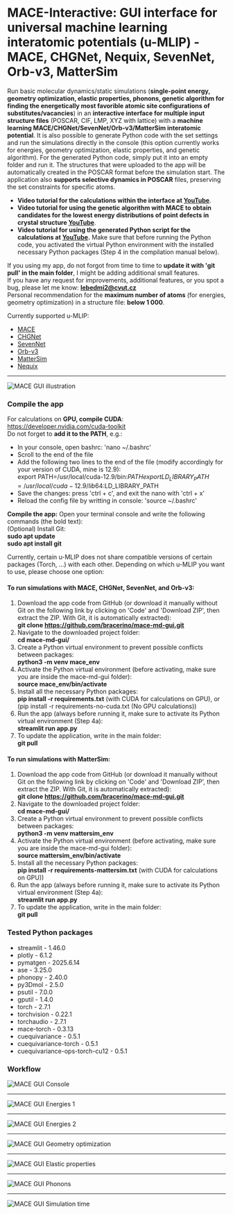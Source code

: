 # MACE-Interactive: GUI interface for universal machine learning interatomic potentials (u-MLIP) - MACE, CHGNet, Nequix, SevenNet, Orb-v3, MatterSim 

Run basic molecular dynamics/static simulations (**single-point energy, geometry optimization, elastic properties, phonons, genetic algorithm for finding the energetically most favorible atomic site configurations of substitutes/vacancies**) in an **interactive interface for multiple input structure files** (POSCAR, CIF, LMP, XYZ with lattice) with a **machine learning MACE/CHGNet/SevenNet/Orb-v3/MatterSim interatomic potential**. It is also possible to generate Python code with the set settings and run the simulations directly in the console (this option currently works for energies, geometry optimization, elastic properties, and genetic algorithm). For the generated Python code, simply put it into an empty folder and run it. The structures that were uploaded to the app will be automatically created in the POSCAR format before the simulation start. 
The application also **supports selective dynamics in POSCAR** files, preserving the set constraints for specific atoms.


- **Video tutorial for the calculations within the interface at [YouTube](https://youtu.be/xh98fQqKXaI?si=m0Hysd9dvZis0any)**.   
- **Video tutorial for using the genetic algorithm with MACE to obtain candidates for the lowest energy distributions of point defects in crystal structure [YouTube](https://youtu.be/SXUsAsatyRQ?si=3MKPwuyHk7AtLNeK)**.   
- **Video tutorial for using the generated Python script for the calculations at [YouTube](https://youtu.be/w6hmvzC2J-8?si=9BYWJuUg7pohL1sw).** Make sure that before running the Python code, you activated the virtual Python environment with the installed necessary Python packages (Step 4 in the compilation manual below).


If you using my app, do not forgot from time to time to **update it with 'git pull' in the main folder**, I might be adding additional small features.   
If you have any request for improvements, additional features, or you spot a bug, please let me know: **lebedmi2@cvut.cz**  
Personal recommendation for the **maximum number of atoms** (for energies, geometry optimization) in a structure file: **below 1 000**. 

Currently supported u-MLIP:
- [MACE](https://github.com/ACEsuit/mace)  
- [CHGNet](https://github.com/CederGroupHub/chgnet)  
- [SevenNet](https://github.com/MDIL-SNU/SevenNet)  
- [Orb-v3](https://github.com/orbital-materials/orb-models)  
- [MatterSim](https://github.com/microsoft/mattersim)
- [Nequix](https://github.com/atomicarchitects/nequix)

---
![MACE GUI illustration](images/Mace-1.png)

### **Compile the app**  

For calculations on **GPU, compile CUDA**:  
https://developer.nvidia.com/cuda-toolkit  
Do not forget to **add it to the PATH**, e.g.:  
- In your console, open bashrc: 'nano ~/.bashrc'  
- Scroll to the end of the file  
- Add the following two lines to the end of the file (modify accordingly for your version of CUDA, mine is 12.9):  
export PATH=/usr/local/cuda-12.9/bin:$PATH  
export LD_LIBRARY_PATH=/usr/local/cuda-12.9/lib64:$LD_LIBRARY_PATH  
- Save the changes: press 'ctrl + c', and exit the nano with 'ctrl + x'  
- Reload the config file by writting in console: 'source ~/.bashrc'
  


**Compile the app:** Open your terminal console and write the following commands (the bold text):  
(Optional) Install Git:  
      **sudo apt update**  
      **sudo apt install git**    

Currently, certain u-MLIP does not share compatible versions of certain packages (Torch, ...) with each other. Depending on which u-MLIP you want to use, please choose one option: 
#### To run simulations with **MACE, CHGNet, SevenNet, and Orb-v3**:

  1) Download the app code from GitHub (or download it manually without Git on the following link by clicking on 'Code' and 'Download ZIP', then extract the ZIP. With Git, it is automatically   extracted):  
      **git clone https://github.com/bracerino/mace-md-gui.git**
  2) Navigate to the downloaded project folder:  
      **cd mace-md-gui/**  
  3) Create a Python virtual environment to prevent possible conflicts between packages:  
      **python3 -m venv mace_env**
  4) Activate the Python virtual environment (before activating, make sure you are inside the mace-md-gui folder):  
      **source mace_env/bin/activate**  
  5) Install all the necessary Python packages:  
   **pip install -r requirements.txt** (with CUDA for calculations on GPU), or (pip install -r requirements-no-cuda.txt (No GPU calculations))  
  6) Run the app (always before running it, make sure to activate its Python virtual environment (Step 4a):  
      **streamlit run app.py**
  7) To update the application, write in the main folder:  
      **git pull**

#### To run simulations with **MatterSim**:  
  1) Download the app code from GitHub (or download it manually without Git on the following link by clicking on 'Code' and 'Download ZIP', then extract the ZIP. With Git, it is automatically   extracted):  
      **git clone https://github.com/bracerino/mace-md-gui.git**
  2) Navigate to the downloaded project folder:  
      **cd mace-md-gui/**  
  3) Create a Python virtual environment to prevent possible conflicts between packages:  
      **python3 -m venv mattersim_env**
  4) Activate the Python virtual environment (before activating, make sure you are inside the mace-md-gui folder):  
      **source mattersim_env/bin/activate**  
  5) Install all the necessary Python packages:  
   **pip install -r requirements-mattersim.txt** (with CUDA for calculations on GPU))  
  6) Run the app (always before running it, make sure to activate its Python virtual environment (Step 4a):  
      **streamlit run app.py**
  7) To update the application, write in the main folder:  
      **git pull**

 
### **Tested Python packages**  
- streamlit - 1.46.0  
- plotly - 6.1.2  
- pymatgen - 2025.6.14  
- ase - 3.25.0  
- phonopy - 2.40.0  
- py3Dmol - 2.5.0  
- psutil - 7.0.0  
- gputil - 1.4.0  
- torch - 2.7.1  
- torchvision - 0.22.1    
- torchaudio - 2.7.1
- mace-torch - 0.3.13    
- cuequivariance - 0.5.1  
- cuequivariance-torch - 0.5.1  
- cuequivariance-ops-torch-cu12 - 0.5.1  

### **Workflow**

![MACE GUI Console](images/Mace-2.png)

---

![MACE GUI Energies 1](images/Mace-3.png)

---

![MACE GUI Energies 2](images/Mace-4.png)

---

![MACE GUI Geometry optimization](images/Mace-5.png)

---

![MACE GUI Elastic properties](images/Mace-6.png)

---

![MACE GUI Phonons](images/app-4.png)

---

![MACE GUI Simulation time](images/Mace-8.png)
